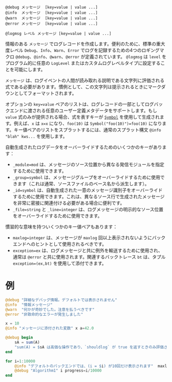 ```
@debug メッセージ  [key=value | value ...]
@info  メッセージ  [key=value | value ...]
@warn  メッセージ  [key=value | value ...]
@error メッセージ  [key=value | value ...]

@logmsg レベル メッセージ [key=value | value ...]
```

情報のある `メッセージ` でログレコードを作成します。便利のために、標準の重大度レベル `Debug`、`Info`、`Warn`、`Error` でログを記録するための4つのロギングマクロ `@debug`、`@info`、`@warn`、`@error` が定義されています。 `@logmsg` は `level` をプログラム的に任意の `LogLevel` またはカスタムログレベルタイプに設定することを可能にします。

`メッセージ` は、ログイベントの人間が読み取れる説明である文字列に評価される式である必要があります。慣例として、この文字列は提示されるときにマークダウンとしてフォーマットされます。

オプションの `key=value` ペアのリストは、ログレコードの一部としてログバックエンドに渡される任意のユーザー定義メタデータをサポートします。もし `value` 式のみが提供される場合、式を表すキーが [`Symbol`](@ref) を使用して生成されます。例えば、`x` は `x=x` になり、`foo(10)` は `Symbol("foo(10)")=foo(10)` になります。キー値ペアのリストをスプラットするには、通常のスプラット構文 `@info "blah" kws...` を使用します。

自動生成されたログデータをオーバーライドするためのいくつかのキーがあります：

  * `_module=mod` は、メッセージのソース位置から異なる発信モジュールを指定するために使用できます。
  * `_group=symbol` は、メッセージグループをオーバーライドするために使用できます（これは通常、ソースファイルのベース名から派生します）。
  * `_id=symbol` は、自動生成された一意のメッセージ識別子をオーバーライドするために使用できます。これは、異なるソース行で生成されたメッセージを非常に密接に関連付ける必要がある場合に便利です。
  * `_file=string` と `_line=integer` は、ログメッセージの明示的なソース位置をオーバーライドするために使用できます。

慣習的な意味を持ついくつかのキー値ペアもあります：

  * `maxlog=integer` は、メッセージが `maxlog` 回以上表示されないようにバックエンドへのヒントとして使用されるべきです。
  * `exception=ex` は、ログメッセージと共に例外を輸送するために使用され、通常は `@error` と共に使用されます。関連するバックトレース `bt` は、タプル `exception=(ex,bt)` を使用して添付できます。

# 例

```julia
@debug "詳細なデバッグ情報。デフォルトでは表示されません"
@info  "情報メッセージ"
@warn  "何かが奇妙でした。注意を払うべきです"
@error "非致命的なエラーが発生しました"

x = 10
@info "メッセージに添付された変数" x a=42.0

@debug begin
    sA = sum(A)
    "sum(A) = $sA は高価な操作であり、`shouldlog` が true を返すときのみ評価されます"
end

for i=1:10000
    @info "デフォルトのバックエンドでは、(i = $i) が10回だけ表示されます"  maxlog=10
    @debug "Algorithm1" i progress=i/10000
end
```
